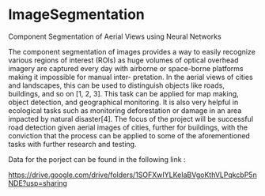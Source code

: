 # ImageSegmentation
Component Segmentation of Aerial Views using Neural Networks

The component segmentation of images provides a way to easily recognize various regions of interest (ROIs) as huge volumes of optical overhead imagery are captured every day with airborne or space-borne platforms making it impossible for manual inter- pretation. In the aerial views of cities and landscapes, this can be used to distinguish objects like roads, buildings, and so on [1, 2, 3]. This task can be applied for map making, object detection, and geographical monitoring. It is also very helpful in ecological tasks such as monitoring deforestation or damage in an area impacted by natural disaster[4]. The focus of the project will be successful road detection given aerial images of cities, further for buildings, with the conviction that the process can be applied to some of the aforementioned tasks with further research and testing.

Data for the porject can be found in the following link :

https://drive.google.com/drive/folders/1SOFXwIYLKeIaBVgoKthVLPqkcbP5nNDE?usp=sharing
